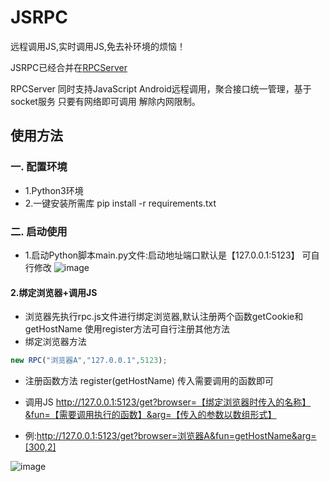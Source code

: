 # JSRPC 
远程调用JS,实时调用JS,免去补环境的烦恼！

JSRPC已经合并在[RPCServer](https://github.com/71n9/RPCServer)

RPCServer 同时支持JavaScript Android远程调用，聚合接口统一管理，基于socket服务 只要有网络即可调用 解除内网限制。

## 使用方法
### 一. 配置环境
  - 1.Python3环境
  - 2.一键安装所需库 pip install -r requirements.txt
  
### 二. 启动使用
  - 1.启动Python脚本main.py文件:启动地址端口默认是【127.0.0.1:5123】 可自行修改
  ![image](https://user-images.githubusercontent.com/44369205/173170154-c408b9b3-5dfe-4ed2-a81d-709b049559e7.png)

  #### 2.绑定浏览器+调用JS 
    
   - 浏览器先执行rpc.js文件进行绑定浏览器,默认注册两个函数getCookie和getHostName 使用register方法可自行注册其他方法
   - 绑定浏览器方法
```js
new RPC("浏览器A","127.0.0.1",5123);
```
   - 注册函数方法 register(getHostName) 传入需要调用的函数即可
   
   - 调用JS http://127.0.0.1:5123/get?browser=【绑定浏览器时传入的名称】&fun=【需要调用执行的函数】&arg=【传入的参数以数组形式】
   - 例:http://127.0.0.1:5123/get?browser=浏览器A&fun=getHostName&arg=[300,2]
   
  ![image](https://user-images.githubusercontent.com/44369205/173170791-4f55b1da-23e9-45f8-acac-31176868ebe3.png)


